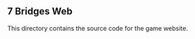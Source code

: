 7 Bridges Web
--------------------------------------

This directory contains the source code for the game website.
